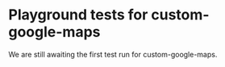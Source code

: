 # Playground tests for custom-google-maps
We are still awaiting the first test run for custom-google-maps.
